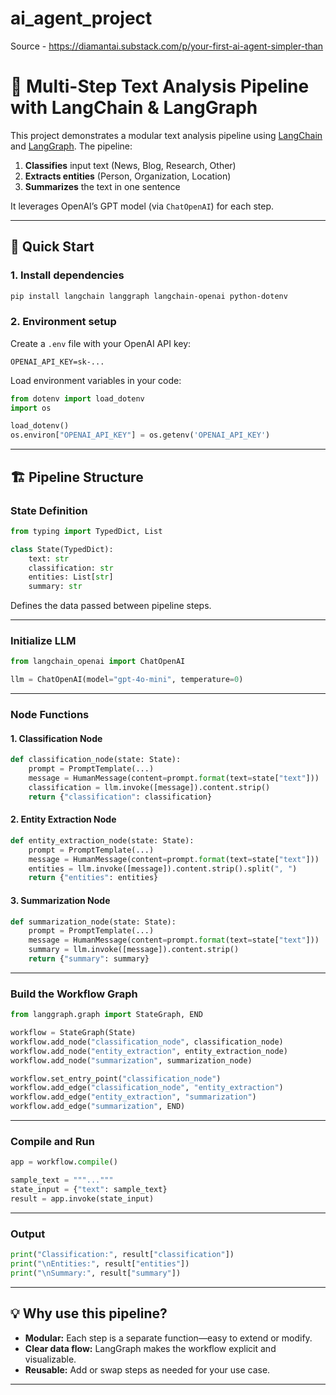 # ai_agent_project

Source - https://diamantai.substack.com/p/your-first-ai-agent-simpler-than 

# 🧠 Multi-Step Text Analysis Pipeline with LangChain & LangGraph

This project demonstrates a modular text analysis pipeline using [LangChain](https://python.langchain.com/) and [LangGraph](https://github.com/langchain-ai/langgraph). The pipeline:

1. **Classifies** input text (News, Blog, Research, Other)
2. **Extracts entities** (Person, Organization, Location)
3. **Summarizes** the text in one sentence

It leverages OpenAI’s GPT model (via `ChatOpenAI`) for each step.

---

## 🚀 Quick Start

### 1. **Install dependencies**

```bash
pip install langchain langgraph langchain-openai python-dotenv
```

### 2. **Environment setup**

Create a `.env` file with your OpenAI API key:

```
OPENAI_API_KEY=sk-...
```

Load environment variables in your code:

```python
from dotenv import load_dotenv
import os

load_dotenv()
os.environ["OPENAI_API_KEY"] = os.getenv('OPENAI_API_KEY')
```

---

## 🏗️ **Pipeline Structure**

### **State Definition**

```python
from typing import TypedDict, List

class State(TypedDict):
    text: str
    classification: str
    entities: List[str]
    summary: str
```

Defines the data passed between pipeline steps.

---

### **Initialize LLM**

```python
from langchain_openai import ChatOpenAI

llm = ChatOpenAI(model="gpt-4o-mini", temperature=0)
```

---

### **Node Functions**

#### 1. **Classification Node**

```python
def classification_node(state: State):
    prompt = PromptTemplate(...)
    message = HumanMessage(content=prompt.format(text=state["text"]))
    classification = llm.invoke([message]).content.strip()
    return {"classification": classification}
```

#### 2. **Entity Extraction Node**

```python
def entity_extraction_node(state: State):
    prompt = PromptTemplate(...)
    message = HumanMessage(content=prompt.format(text=state["text"]))
    entities = llm.invoke([message]).content.strip().split(", ")
    return {"entities": entities}
```

#### 3. **Summarization Node**

```python
def summarization_node(state: State):
    prompt = PromptTemplate(...)
    message = HumanMessage(content=prompt.format(text=state["text"]))
    summary = llm.invoke([message]).content.strip()
    return {"summary": summary}
```

---

### **Build the Workflow Graph**

```python
from langgraph.graph import StateGraph, END

workflow = StateGraph(State)
workflow.add_node("classification_node", classification_node)
workflow.add_node("entity_extraction", entity_extraction_node)
workflow.add_node("summarization", summarization_node)

workflow.set_entry_point("classification_node")
workflow.add_edge("classification_node", "entity_extraction")
workflow.add_edge("entity_extraction", "summarization")
workflow.add_edge("summarization", END)
```

---

### **Compile and Run**

```python
app = workflow.compile()

sample_text = """..."""
state_input = {"text": sample_text}
result = app.invoke(state_input)
```

---

### **Output**

```python
print("Classification:", result["classification"])
print("\nEntities:", result["entities"])
print("\nSummary:", result["summary"])
```

---

## 💡 **Why use this pipeline?**

- **Modular:** Each step is a separate function—easy to extend or modify.
- **Clear data flow:** LangGraph makes the workflow explicit and visualizable.
- **Reusable:** Add or swap steps as needed for your use case.

---

